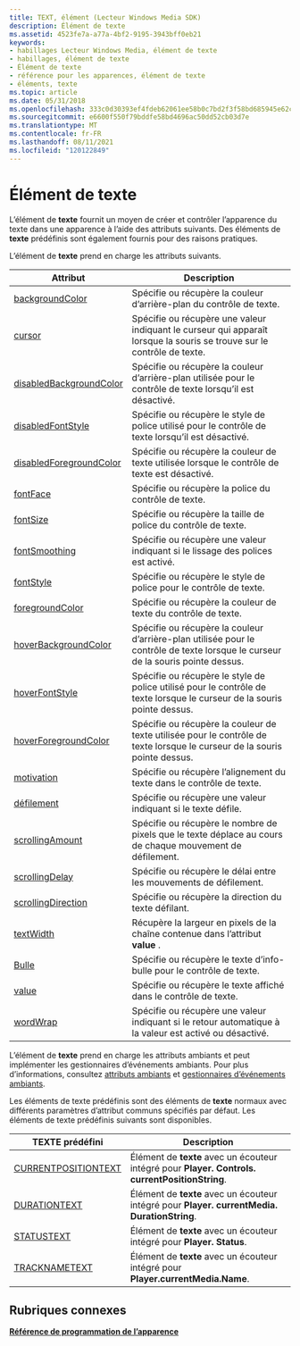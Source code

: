 ```yaml
---
title: TEXT, élément (Lecteur Windows Media SDK)
description: Élément de texte
ms.assetid: 4523fe7a-a77a-4bf2-9195-3943bff0eb21
keywords:
- habillages Lecteur Windows Media, élément de texte
- habillages, élément de texte
- Élément de texte
- référence pour les apparences, élément de texte
- éléments, texte
ms.topic: article
ms.date: 05/31/2018
ms.openlocfilehash: 333c0d30393ef4fdeb62061ee58b0c7bd2f3f58bd685945e62c0e8062f22d881
ms.sourcegitcommit: e6600f550f79bddfe58bd4696ac50dd52cb03d7e
ms.translationtype: MT
ms.contentlocale: fr-FR
ms.lasthandoff: 08/11/2021
ms.locfileid: "120122849"
---
```

# <a name="text-element"></a>Élément de texte

L’élément de **texte** fournit un moyen de créer et contrôler l’apparence du texte dans une apparence à l’aide des attributs suivants. Des éléments de **texte** prédéfinis sont également fournis pour des raisons pratiques.

L’élément de **texte** prend en charge les attributs suivants.



| Attribut                                                   | Description                                                                                                 |
|-------------------------------------------------------------|-------------------------------------------------------------------------------------------------------------|
| [backgroundColor](text-backgroundcolor.md)                 | Spécifie ou récupère la couleur d’arrière-plan du contrôle de texte.                                           |
| [cursor](text-cursor.md)                                   | Spécifie ou récupère une valeur indiquant le curseur qui apparaît lorsque la souris se trouve sur le contrôle de texte.     |
| [disabledBackgroundColor](text-disabledbackgroundcolor.md) | Spécifie ou récupère la couleur d’arrière-plan utilisée pour le contrôle de texte lorsqu’il est désactivé.                  |
| [disabledFontStyle](text-disabledfontstyle.md)             | Spécifie ou récupère le style de police utilisé pour le contrôle de texte lorsqu’il est désactivé.                        |
| [disabledForegroundColor](text-disabledforegroundcolor.md) | Spécifie ou récupère la couleur de texte utilisée lorsque le contrôle de texte est désactivé.                               |
| [fontFace](text-fontface.md)                               | Spécifie ou récupère la police du contrôle de texte.                                                   |
| [fontSize](text-fontsize.md)                               | Spécifie ou récupère la taille de police du contrôle de texte.                                                  |
| [fontSmoothing](text-fontsmoothing.md)                     | Spécifie ou récupère une valeur indiquant si le lissage des polices est activé.                                |
| [fontStyle](text-fontstyle.md)                             | Spécifie ou récupère le style de police pour le contrôle de texte.                                                 |
| [foregroundColor](text-foregroundcolor.md)                 | Spécifie ou récupère la couleur de texte du contrôle de texte.                                                 |
| [hoverBackgroundColor](text-hoverbackgroundcolor.md)       | Spécifie ou récupère la couleur d’arrière-plan utilisée pour le contrôle de texte lorsque le curseur de la souris pointe dessus. |
| [hoverFontStyle](text-hoverfontstyle.md)                   | Spécifie ou récupère le style de police utilisé pour le contrôle de texte lorsque le curseur de la souris pointe dessus.       |
| [hoverForegroundColor](text-hoverforegroundcolor.md)       | Spécifie ou récupère la couleur de texte utilisée pour le contrôle de texte lorsque le curseur de la souris pointe dessus.       |
| [motivation](text-justification.md)                     | Spécifie ou récupère l’alignement du texte dans le contrôle de texte.                                   |
| [défilement](text-scrolling.md)                             | Spécifie ou récupère une valeur indiquant si le texte défile.                                         |
| [scrollingAmount](text-scrollingamount.md)                 | Spécifie ou récupère le nombre de pixels que le texte déplace au cours de chaque mouvement de défilement.             |
| [scrollingDelay](text-scrollingdelay.md)                   | Spécifie ou récupère le délai entre les mouvements de défilement.                                          |
| [scrollingDirection](text-scrollingdirection.md)           | Spécifie ou récupère la direction du texte défilant.                                                 |
| [textWidth](text-textwidth.md)                             | Récupère la largeur en pixels de la chaîne contenue dans l’attribut **value** .                           |
| [Bulle](text-tooltip.md)                                 | Spécifie ou récupère le texte d’info-bulle pour le contrôle de texte.                                               |
| [value](text-value.md)                                     | Spécifie ou récupère le texte affiché dans le contrôle de texte.                                      |
| [wordWrap](text-wordwrap.md)                               | Spécifie ou récupère une valeur indiquant si le retour automatique à la valeur est activé ou désactivé.                     |



 

L’élément de **texte** prend en charge les attributs ambiants et peut implémenter les gestionnaires d’événements ambiants. Pour plus d’informations, consultez [attributs ambiants](ambient-attributes.md) et [gestionnaires d’événements ambiants](ambient-event-handlers.md).

Les éléments de texte prédéfinis sont des éléments de **texte** normaux avec différents paramètres d’attribut communs spécifiés par défaut. Les éléments de texte prédéfinis suivants sont disponibles.



| TEXTE prédéfini                                | Description                                                                                |
|------------------------------------------------|--------------------------------------------------------------------------------------------|
| [CURRENTPOSITIONTEXT](currentpositiontext.md) | Élément de **texte** avec un écouteur intégré pour **Player. Controls. currentPositionString**. |
| [DURATIONTEXT](durationtext.md)               | Élément de **texte** avec un écouteur intégré pour **Player. currentMedia. DurationString**.    |
| [STATUSTEXT](statustext.md)                   | Élément de **texte** avec un écouteur intégré pour **Player. Status**.                         |
| [TRACKNAMETEXT](tracknametext.md)             | Élément de **texte** avec un écouteur intégré pour **Player.currentMedia.Name**.              |



 

## <a name="related-topics"></a>Rubriques connexes

<dl> <dt>

[**Référence de programmation de l’apparence**](skin-programming-reference.md)
</dt> </dl>

 

 




